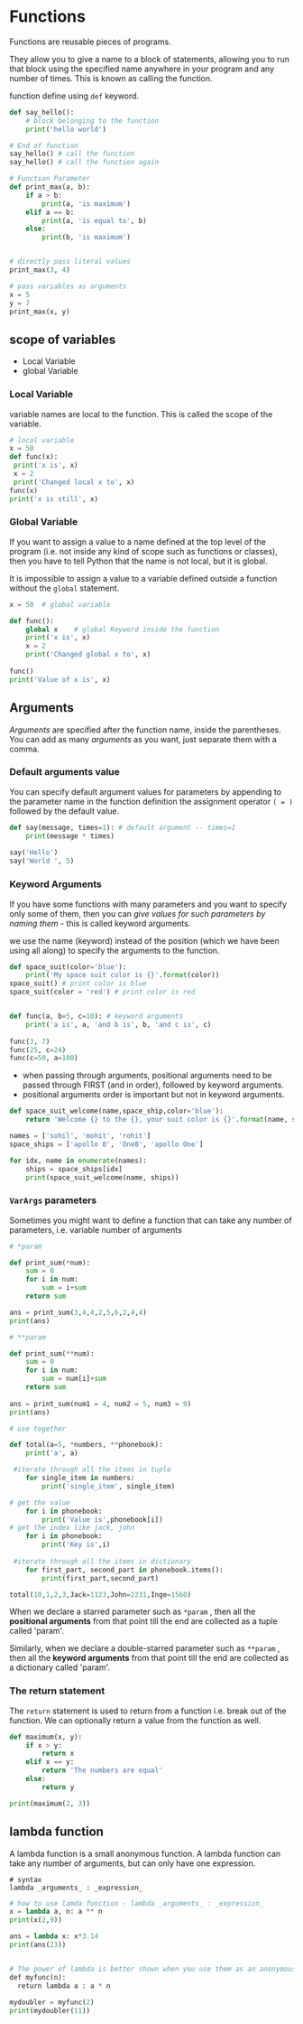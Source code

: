# Functions 
Functions are reusable pieces of programs. 

They allow you to give a name to a block of statements, allowing you to run that block using the specified name anywhere in your program and any number of times. This is known as calling the function. 

function define using `def` keyword.

```python
def say_hello():
	# block belonging to the function
	print('hello world')

# End of function
say_hello() # call the function
say_hello() # call the function again
```

```python
# Function Parameter
def print_max(a, b):
    if a > b:
        print(a, 'is maximum')
    elif a == b:
        print(a, 'is equal to', b)
    else:
        print(b, 'is maximum')


# directly pass literal values
print_max(3, 4)

# pass variables as arguments
x = 5
y = 7
print_max(x, y)
```

## scope of variables
- Local Variable
- global Variable

### Local Variable 
variable names are local to the function. This is called the scope of the variable.

```python
# local variable
x = 50
def func(x):
 print('x is', x)
 x = 2
 print('Changed local x to', x)
func(x)
print('x is still', x)
```

### Global Variable
If you want to assign a value to a name defined at the top level of the program (i.e. not inside any kind of scope such as functions or classes), then you have to tell Python that the name is not local, but it is global.

It is impossible to assign a value to a variable defined outside a function without the `global` statement.

```python
x = 50  # global variable

def func():
    global x    # global Keyword inside the function
    print('x is', x)
    x = 2
    print('Changed global x to', x)
    
func()
print('Value of x is', x)
```

## Arguments
_Arguments_ are specified after the function name, inside the parentheses. You can add as many _arguments_ as you want, just separate them with a comma.

### Default arguments value
You can specify default argument values for parameters by appending to the parameter name in the function definition the assignment operator `( = )` followed by the default value.

```python
def say(message, times=1): # default argument -- times=1
    print(message * times)
    
say('Hello')
say('World ', 5)
```

### Keyword Arguments
If you have some functions with many parameters and you want to specify only some of them, then you can *give values for such parameters by naming them* - this is called keyword arguments.

we use the name (keyword) instead of the position (which we have been using all along) to specify the arguments to the function.

```python
def space_suit(color='blue'):
    print('My space suit color is {}'.format(color))
space_suit() # print color is blue
space_suit(color = 'red') # print color is red


def func(a, b=5, c=10): # keyword arguments
    print('a is', a, 'and b is', b, 'and c is', c)
    
func(3, 7)
func(25, c=24)
func(c=50, a=100)
```

- when passing through arguments, positional arguments need to be passed through FIRST (and in order), followed by keyword arguments.
- positional arguments order is important but not in keyword arguments.

```python
def space_suit_welcome(name,space_ship,color='blue'):
    return 'Welcome {} to the {}, your suit color is {}'.format(name, space_ship, color)

names = ['sohil', 'mohit', 'rohit']
space_ships = ['apollo 8', 'One8', 'apollo One']

for idx, name in enumerate(names):
    ships = space_ships[idx]
    print(space_suit_welcome(name, ships))
```

### `VarArgs` parameters
Sometimes you might want to define a function that can take any number of parameters, i.e. variable number of arguments

```python
# *param

def print_sum(*num):
    sum = 0
    for i in num:
        sum = i+sum
    return sum

ans = print_sum(3,4,4,2,5,6,2,4,4)
print(ans)
```

```python
# **param

def print_sum(**num):
    sum = 0
    for i in num:
        sum = num[i]+sum
    return sum
    
ans = print_sum(num1 = 4, num2 = 5, num3 = 9)
print(ans)
```

```python
# use together

def total(a=5, *numbers, **phonebook):
    print('a', a)

 #iterate through all the items in tuple
    for single_item in numbers:
        print('single_item', single_item)

# get the value
    for i in phonebook:
        print('Value is',phonebook[i])      
# get the index like jack, john
    for i in phonebook:
        print('Key is',i)
        
 #iterate through all the items in dictionary
    for first_part, second_part in phonebook.items():
        print(first_part,second_part)

total(10,1,2,3,Jack=1123,John=2231,Inge=1560)
```

When we declare a starred parameter such as `*param` , then all the **positional arguments** from that point till the end
are collected as a tuple called 'param'.

Similarly, when we declare a double-starred parameter such as `**param` , then all the **keyword arguments** from that point till the end are collected as a dictionary called 'param'.

### The return statement
The `return` statement is used to return from a function i.e. break out of the function. 
We can optionally return a value from the function as well.

```python
def maximum(x, y):
    if x > y:
        return x
    elif x == y:
        return 'The numbers are equal'
    else:
        return y

print(maximum(2, 3))
```

## lambda function
A lambda function is a small anonymous function.
A lambda function can take any number of arguments, but can only have one expression.

```
# syntax
lambda _arguments_ : _expression_
```

```python
# how to use lamda function - lambda _arguments_ : _expression_
x = lambda a, n: a ** n
print(x(2,9))

ans = lambda x: x*3.14
print(ans(23))


# The power of lambda is better shown when you use them as an anonymous function inside another function.
def myfunc(n):  
  return lambda a : a * n  
  
mydoubler = myfunc(2)   
print(mydoubler(11))
```






